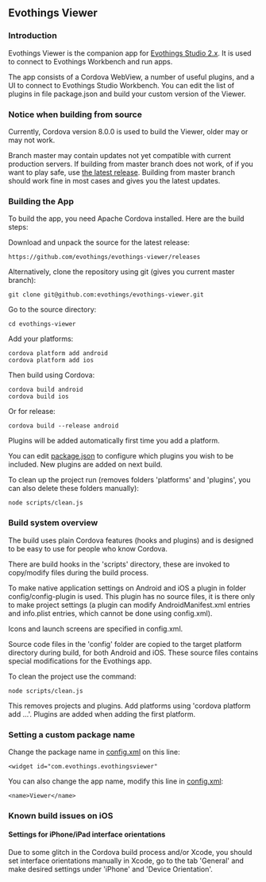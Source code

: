 ## Evothings Viewer

### Introduction

Evothings Viewer is the companion app for [Evothings Studio 2.x](https://github.com/evothings/evothings-studio/). It is used to connect to Evothings Workbench and run apps.

The app consists of a Cordova WebView, a number of useful plugins, and a UI to connect to Evothings Studio Workbench. You can edit the list of plugins in file package.json and build your custom version of the Viewer.

### Notice when building from source

Currently, Cordova version 8.0.0 is used to build the Viewer, older may or may not work.

Branch master may contain updates not yet compatible with current production servers. If building from master branch does not work, of if you want to play safe, use [the latest release](https://github.com/evothings/evothings-viewer/releases). Building from master branch should work fine in most cases and gives you the latest updates.

### Building the App

To build the app, you need Apache Cordova installed. Here are the build steps:

Download and unpack the source for the latest release:

    https://github.com/evothings/evothings-viewer/releases

Alternatively, clone the repository using git (gives you current master branch):

	git clone git@github.com:evothings/evothings-viewer.git

Go to the source directory:

    cd evothings-viewer

Add your platforms:

    cordova platform add android
    cordova platform add ios

Then build using Cordova:

    cordova build android
    cordova build ios

Or for release:

    cordova build --release android

Plugins will be added automatically first time you add a platform.

You can edit [package.json](package.json) to configure which plugins you wish to be included. New plugins are added on next build.

To clean up the project run (removes folders 'platforms' and 'plugins', you can also delete these folders manually):

    node scripts/clean.js

### Build system overview


The build uses plain Cordova features (hooks and plugins) and is designed to be easy to use for people who know Cordova.

There are build hooks in the 'scripts' directory, these are invoked to copy/modify files during the build process.

To make native application settings on Android and iOS a plugin in folder config/config-plugin is used. This plugin has no source files, it is there only to make project settings (a plugin can modify AndroidManifest.xml entries and info.plist entries, which cannot be done using config.xml).

Icons and launch screens are specified in config.xml.

Source code files in the 'config' folder are copied to the target platform directory during build, for both Android and iOS. These source files contains special modifications for the Evothings app.

To clean the project use the command:

    node scripts/clean.js

This removes projects and plugins. Add platforms using 'cordova platform add ...'. Plugins are added when adding the first platform.

### Setting a custom package name

Change the package name in [config.xml](config.xml) on this line:

    <widget id="com.evothings.evothingsviewer"

You can also change the app name, modify this line in [config.xml](config.xml):

    <name>Viewer</name>

### Known build issues on iOS

#### Settings for iPhone/iPad interface orientations

Due to some glitch in the Cordova build process and/or Xcode, you should set interface orientations manually in Xcode, go to the tab 'General' and make desired settings under 'iPhone' and 'Device Orientation'.

